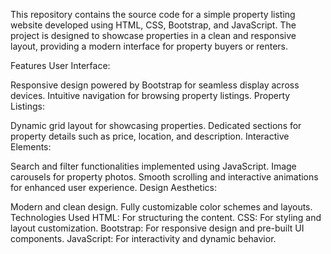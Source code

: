 This repository contains the source code for a simple property listing website developed using HTML, CSS, Bootstrap, and JavaScript. The project is designed to showcase properties in a clean and responsive layout, providing a modern interface for property buyers or renters.

Features
User Interface:

Responsive design powered by Bootstrap for seamless display across devices.
Intuitive navigation for browsing property listings.
Property Listings:

Dynamic grid layout for showcasing properties.
Dedicated sections for property details such as price, location, and description.
Interactive Elements:

Search and filter functionalities implemented using JavaScript.
Image carousels for property photos.
Smooth scrolling and interactive animations for enhanced user experience.
Design Aesthetics:

Modern and clean design.
Fully customizable color schemes and layouts.
Technologies Used
HTML: For structuring the content.
CSS: For styling and layout customization.
Bootstrap: For responsive design and pre-built UI components.
JavaScript: For interactivity and dynamic behavior.
